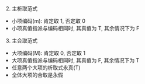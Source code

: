 2. 主析取范式
* 小项编码(m): 肯定取 1, 否定取 0
* 小项真值指派与编码相同时, 其真值为 T, 其余情况下为 F

3. 主合取范式
* 大项编码(M): 肯定取 0, 否定取 1
* 大项真值指派与编码相同时, 其真值为 F, 其余情况下为 T
* 任意两个大项的析取式永真(T)
* 全体大项的合取是永假